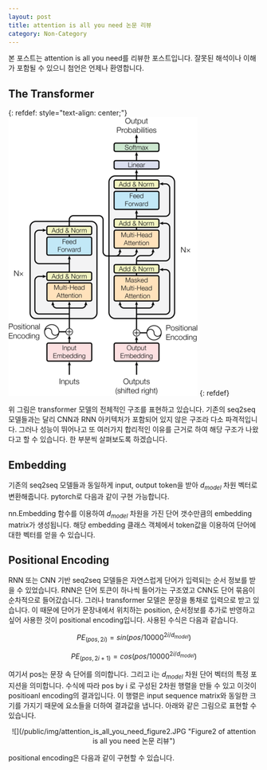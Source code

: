 ```yaml
---
layout: post
title: attention is all you need 논문 리뷰
category: Non-Category
---
```


본 포스트는 attention is all you need를 리뷰한 포스트입니다.
잘못된 해석이나 이해가 포함될 수 있으니 첨언은 언제나 환영합니다.

## The Transformer

{: refdef: style="text-align: center;"}
![](/public/img/attention_is_all_you_need_figure1.JPG "Figure1 of attention is all you need 논문 리뷰")
{: refdef}

위 그림은 transformer 모델의 전체적인 구조를 표현하고 있습니다.
기존의 seq2seq 모델들과는 달리 CNN과 RNN 아키텍처가 포함되어 있지 않은 구조라 다소 파격적입니다.
그러나 성능이 뛰어나고 또 여러가지 합리적인 이유를 근거로 하여 해당 구조가 나왔다고 할 수 있습니다.
한 부분씩 살펴보도록 하겠습니다.

## Embedding

기존의 seq2seq 모델들과 동일하게 input, output token을 받아 $d_{model}$ 차원 벡터로 변환해줍니다.
pytorch로 다음과 같이 구현 가능합니다.

<script src="https://gist.github.com/kh-mo/72919f0ecb434a0fe27551f880394f4e.js"></script>

nn.Embedding 함수를 이용하여 $d_{model}$ 차원을 가진 단어 갯수만큼의 embedding matrix가 생성됩니다.
해당 embedding 클래스 객체에서 token값을 이용하여 단어에 대한 벡터를 얻을 수 있습니다.

## Positional Encoding

RNN 또는 CNN 기반 seq2seq 모델들은 자연스럽게 단어가 입력되는 순서 정보를 받을 수 있었습니다.
RNN은 단어 토큰이 하나씩 들어가는 구조였고 CNN도 단어 묶음이 순차적으로 들어갔습니다.
그러나 transformer 모델은 문장을 통채로 입력으로 받고 있습니다.
이 때문에 단어가 문장내에서 위치하는 position, 순서정보를 추가로 반영하고 싶어 사용한 것이 positional encoding입니다.
사용된 수식은 다음과 같습니다.

$$ PE_{(pos, 2i)} = sin(pos/10000^{2i/d_{model}}) $$

$$ PE_{(pos, 2i+1)} = cos(pos/10000^{2i/d_{model}}) $$

여기서 pos는 문장 속 단어를 의미합니다.
그리고 i는 $d_{model}$ 차원 단어 벡터의 특정 포지션을 의미합니다.
수식에 따라 pos by i 로 구성된 2차원 행렬을 만들 수 있고 이것이 positioanl encoding의 결과입니다.
이 행렬은 input sequence matrix와 동일한 크기를 가지기 때문에 요소들을 더하여 결과값을 냅니다.
아래와 같은 그림으로 표현할 수 있습니다. 

<center>
![](/public/img/attention_is_all_you_need_figure2.JPG "Figure2 of attention is all you need 논문 리뷰")
</center>

positional encoding은 다음과 같이 구현할 수 있습니다.

<script src="https://gist.github.com/kh-mo/6a774bba6ae97a507b80810351602584.js"></script>
